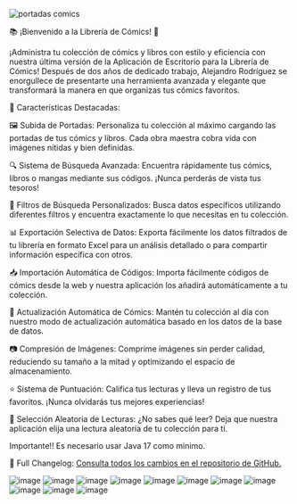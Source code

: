 ![portadas comics](https://github.com/AlejandroRodriguezM/Libreria-Comics/assets/104910719/2d6783c1-bb59-4216-8306-ac3bb61a4616)


📚 ¡Bienvenido a la Librería de Cómics! 🎉

¡Administra tu colección de cómics y libros con estilo y eficiencia con nuestra última versión de la Aplicación de Escritorio para la Librería de Cómics! Después de dos años de dedicado trabajo, Alejandro Rodríguez se enorgullece de presentarte una herramienta avanzada y elegante que transformará la manera en que organizas tus cómics favoritos.

🚀 Características Destacadas:

🖼️ Subida de Portadas: Personaliza tu colección al máximo cargando las portadas de tus cómics y libros. Cada obra maestra cobra vida con imágenes nítidas y bien definidas.

🔍 Sistema de Búsqueda Avanzada: Encuentra rápidamente tus cómics, libros o mangas mediante sus códigos. ¡Nunca perderás de vista tus tesoros!

🔎 Filtros de Búsqueda Personalizados: Busca datos específicos utilizando diferentes filtros y encuentra exactamente lo que necesitas en tu colección.

📊 Exportación Selectiva de Datos: Exporta fácilmente los datos filtrados de tu librería en formato Excel para un análisis detallado o para compartir información específica con otros.

📥 Importación Automática de Códigos: Importa fácilmente códigos de cómics desde la web y nuestra aplicación los añadirá automáticamente a tu colección.

🔄 Actualización Automática de Cómics: Mantén tu colección al día con nuestro modo de actualización automática basado en los datos de la base de datos.

📷 Compresión de Imágenes: Comprime imágenes sin perder calidad, reduciendo su tamaño a la mitad y optimizando el espacio de almacenamiento.

⭐ Sistema de Puntuación: Califica tus lecturas y lleva un registro de tus favoritos. ¡Nunca olvidarás tus mejores experiencias!

🎲 Selección Aleatoria de Lecturas: ¿No sabes qué leer? Deja que nuestra aplicación elija una lectura aleatoria de tu colección para ti.

Importante!! Es necesario usar Java 17 como minimo.

📜 Full Changelog: [Consulta todos los cambios en el repositorio de GitHub.](https://github.com/AlejandroRodriguezM/Libreria-Comics/compare/V1.0...V8.3.0.0)

![image](https://github.com/AlejandroRodriguezM/Libreria-Comics/assets/104910719/62f8d41a-b27d-44f3-b98b-26b5a3f4a1d7)
![image](https://github.com/AlejandroRodriguezM/Libreria-Comics/assets/104910719/046e1a55-8d09-4572-a12c-07fde86f8cec)
![image](https://github.com/AlejandroRodriguezM/Libreria-Comics/assets/104910719/ab39d8ce-da38-4c64-a8a9-89b4eb7aa480)
![image](https://github.com/AlejandroRodriguezM/Libreria-Comics/assets/104910719/23c0b3fb-8ba4-482e-8449-6ba1e2d75112)
![image](https://github.com/AlejandroRodriguezM/Libreria-Comics/assets/104910719/7650385e-3ac4-4b49-ab66-4467a188ab2c)
![image](https://github.com/AlejandroRodriguezM/Libreria-Comics/assets/104910719/632b9aa4-b1d3-4a31-b413-be753c8a8fc9)
![image](https://github.com/AlejandroRodriguezM/Libreria-Comics/assets/104910719/70d3b70a-f89a-4f25-b2e8-34dcfbc9dfa7)
![image](https://github.com/AlejandroRodriguezM/Libreria-Comics/assets/104910719/330bfa98-31fd-4e06-b580-f4cf51a3713e)
![image](https://github.com/AlejandroRodriguezM/Libreria-Comics/assets/104910719/1c630b9c-8bf3-4a01-9b31-d27729000378)
![image](https://github.com/AlejandroRodriguezM/Libreria-Comics/assets/104910719/9b25ea2b-6a1f-4b20-b048-dca49b9bc2a2)
![image](https://github.com/AlejandroRodriguezM/Libreria-Comics/assets/104910719/61ac128b-c8f3-4cbf-a955-bab829c0dfb8)